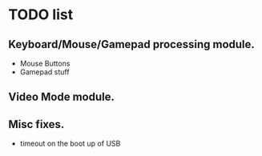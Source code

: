 # TODO list

## Keyboard/Mouse/Gamepad processing module.
- Mouse Buttons
- Gamepad stuff

## Video Mode module.

## Misc fixes.
- timeout on the boot up of USB


